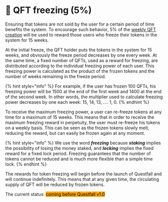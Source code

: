 # 🧊 QFT freezing (5%)

Ensuring that tokens are not sold by the user for a certain period of time benefits the system. To encourage such behavior, 5% of the [weekly QFT creation](../assets/questfall-tokens-qft.md) will be used to reward those users who freeze their tokens in the system for 15 weeks.

At the initial freeze, the QFT holder puts the tokens in the system for 15 weeks, and obviously the freeze period decreases by one every week. At the same time, a fixed number of QFTs, used as a reward for freezing, are distributed according to the individual freezing power of each user. This freezing power is calculated as the product of the frozen tokens and the number of weeks remaining in the freeze period.

{% hint style="info" %}
For example, if the user has frozen 100 QFTs, his freezing power will be 1500 at the end of the first week and 1400 at the end of the second week. In other words, the multiplier used to calculate freezing power decreases by one each week: 15, 14, 13, .... 1, 0.&#x20;
{% endhint %}

To receive the maximum freezing power, a user can re-freeze tokens at any time for a maximum of 15 weeks. This means that in order to receive the maximum freezing reward in perpetuity, the user must re-freeze his tokens on a weekly basis. This can be seen as the frozen tokens slowly melt, reducing the reward, but can easily be frozen again at any moment.

{% hint style="info" %}
We use the word _**freezing**_ because _**staking**_ implies the possibility of losing the money staked, and _**locking**_ implies the fixed reward for a fixed lock period. Freezing guarantees that the number of tokens cannot be reduced and is much more flexible than a simple time lock.
{% endhint %}

The rewards for token freezing will begin before the launch of Questfall and will continue indefinitely. This means that at any given time, the circulating supply of QFT will be reduced by frozen tokens.





The current status: <mark style="background-color:orange;">coming before Questfall v1.0</mark>&#x20;
